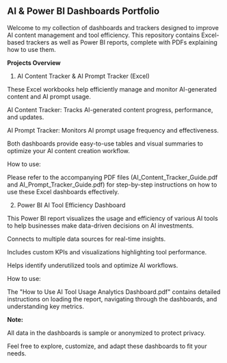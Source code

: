 ## **AI & Power BI Dashboards Portfolio**

Welcome to my collection of dashboards and trackers designed to improve AI content management and tool efficiency. This repository contains Excel-based trackers as well as Power BI reports, complete with PDFs explaining how to use them.

**Projects Overview**


1. AI Content Tracker & AI Prompt Tracker (Excel)
   
These Excel workbooks help efficiently manage and monitor AI-generated content and AI prompt usage.

AI Content Tracker: Tracks AI-generated content progress, performance, and updates.

AI Prompt Tracker: Monitors AI prompt usage frequency and effectiveness.

Both dashboards provide easy-to-use tables and visual summaries to optimize your AI content creation workflow.

How to use:

Please refer to the accompanying PDF files (AI_Content_Tracker_Guide.pdf and AI_Prompt_Tracker_Guide.pdf) for step-by-step instructions on how to use these Excel dashboards effectively.


2. Power BI AI Tool Efficiency Dashboard
   
This Power BI report visualizes the usage and efficiency of various AI tools to help businesses make data-driven decisions on AI investments.

Connects to multiple data sources for real-time insights.

Includes custom KPIs and visualizations highlighting tool performance.

Helps identify underutilized tools and optimize AI workflows.

How to use:

The "How to Use AI Tool Usage Analytics Dashboard.pdf" contains detailed instructions on loading the report, navigating through the dashboards, and understanding key metrics.

**Note:**

All data in the dashboards is sample or anonymized to protect privacy.

Feel free to explore, customize, and adapt these dashboards to fit your needs.

